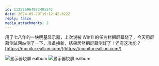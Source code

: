 ```yaml
---
id: 112525964923495542
date: 2024-05-29T19:12:42.822Z
reply: false
media_attachments: 2
---
```


用了七八年的一块明基显示器，上次说被 Win11 的任务栏把屏幕烧了，今天用屏幕测试网站测了一下，准备换新，结果居然把屏幕测好了！还有这功能？ [https://monitor.eallion.com/](https://monitor.eallion.com/)

![显示器烧屏
ealbum](https://files.e5n.cc/media_attachments/files/112/525/964/199/200/309/original/bef3ad7e9abd02f2.jpeg)
![显示器烧屏
ealbum](https://files.e5n.cc/media_attachments/files/112/525/964/617/364/425/original/7da5035d051c542c.jpeg)
